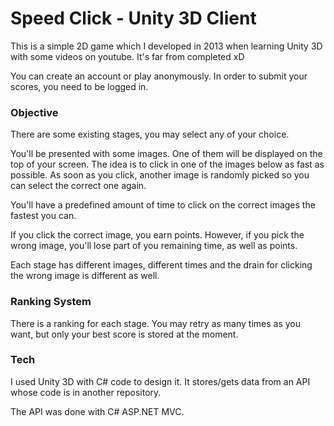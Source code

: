 # Speed Click - Unity 3D Client

This is a simple 2D game which I developed in 2013 when learning Unity 3D with some videos on youtube. It's far from completed xD

You can create an account or play anonymously. In order to submit your scores, you need to be logged in.

### Objective

There are some existing stages, you may select any of your choice.

You'll be presented with some images. One of them will be displayed on the top of your screen. The idea is to click in one of the
images below as fast as possible. As soon as you click, another image is randomly picked so you can select the correct one again.

You'll have a predefined amount of time to click on the correct images the fastest you can.

If you click the correct image, you earn points. However, if you pick the wrong image, you'll lose part of you remaining time,
as well as points.

Each stage has different images, different times and the drain for clicking the wrong image is different as well.

### Ranking System

There is a ranking for each stage. You may retry as many times as you want, but only your best score is stored at the moment.

### Tech

I used Unity 3D with C# code to design it. It stores/gets data from an API whose code is in another repository.

The API was done with C# ASP.NET MVC.

